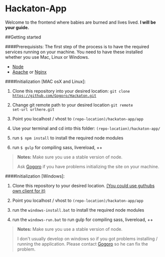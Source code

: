 Hackaton-App
========
Welcome to the frontend where babies are burned and lives lived. **I will be your guide.**

##Getting started

####Prerequisists:
The first step of the process is to have the required services running on your machine. You need to have these installed whether you use Mac, Linux or Windows.

* [Node](http://nodejs.org/)
* [Apache](http://www.apache.org/) or [Nginx](http://nginx.org/)

####Initialization [MAC osX and Linux]:
1. Clone this repository into your desired location:
<code>git clone https://github.com/Gogoro/Hackaton.git</code>

2. Change git remote path to your desired location <code>git remote set-url urlhere.git</code>

3. Point you localhost / vhost to <code>(repo-location)/hackaton-app/app</code>

4. Use your terminal and cd into this folder: <code>(repo-location)/hackaton-app/</code>

5. run <code>$ npm install</code> to install the required node modules

6. run <code>$ gulp</code> for compiling sass, livereload, ++

> **Notes:**
> Make sure you use a stable version of node.
>
> Ask [Gogoro](https://github.com/Gogoro) if you have problems initializing the site on your machine.

####Initialization [Windows]:
1. Clone this repository to your desired location. [(You could use guthubs own client for it)](https://windows.github.com/)

2. Point you localhost / vhost to <code>(repo-location)/hackaton-app/app</code>

3. run the <code>windows-install.bat</code> to install the required node modules

4. run the <code>windows-run.bat</code> to run gulp for compiling sass, livereload, ++

> **Notes:**
> Make sure you use a stable version of node.
>
> I don't usually develop on windows so if you got problems installing / running the application. Please contact [Gogoro](https://github.com/Gogoro) so he can fix the problem.